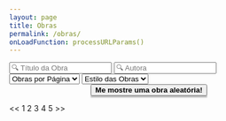 ```yaml
---
layout: page
title: Obras
permalink: /obras/
onLoadFunction: processURLParams()
---
```

<script>
alert("script executa");
var share = true;

var obras = [
{% for pagina in site.pages %}{% if pagina.dir == "/obras/"%}{% if pagina.name != "obras.markdown"%}
{titulo:"{{ pagina.nomelivro }}", autora:"{{ pagina.nomeautora }}", ano:"{{ pagina.anolancamento }}", escola:"{{ pagina.layout }}", imagem:"{{ pagina.imagemcapa }}", link:"{{ pagina.nomelivro | slugify: "latin"}}", dest:"{{ pagina.link || default: 'https://www.youtube.com/watch?v=dQw4w9WgXcQ' }}", destname:"{{ pagina.fontelivro | default: "YouTube" }}", quote:"{{ pagina.quote | strip_newlines }}", quotepag:"{{ pagina.quotepagina }}"},
{% endif %}{% endif %}{% endfor %}{}];

delete obras[obras.length - 1];

var obrasMesmo = [];
var obrasDeVerdade = [];
var obrasPraMostrar = [];

var obrasPorPagina = 10, atualPagina = 1, pagMax = 1;

// Processamento de parâmetros no URL
function processURLParams()
{
  var url = window.location.href;
  if(url.includes("?"))
  {
    var params = url.substring(url.indexOf("?")+1).split("&");
    for(i in params)
    {
      setParam(params[i]);
    }
  }
  processParams();
}

// Método para mudar valores do HTML baseado no URL
function setParam(param)
{
  var values = param.split("=")
  if(values.length = 2)
  {
    try
    {
      document.getElementById(values[0]).value = values[1].replace(/\+/g, " ").replace(/(%20)/g, " "); 
    }
    catch(err)
    {
      
    }
  }
}

// Processamento do número de páginas
function processParams(novaPag)
{
  document.getElementById("pagination-top").innerHTML = "";
  obrasPorPagina = parseInt(document.getElementById("opp").options[document.getElementById("opp").selectedIndex].value);
  if(!Number.isInteger(obrasPorPagina))
  {
    obrasPorPagina = 99999;
  }
  if(novaPag != null && Number.isInteger(novaPag))
  {
    atualPagina = novaPag;
  }
  else
  {
    atualPagina = 1;
  }
  if(atualPagina < 1) atualPagina = 1;
  autora();
}

// Filtro por nome de autora
function autora()
{
	obrasMesmo = [];
	var autoraBar = document.getElementById("nomeautora");
	var autoraVal = autoraBar.value;
    	for(i in obras)
    	{
		var novaAutora = string_to_slug_mod(obras[i].autora);
    		if(novaAutora.includes(string_to_slug_mod(autoraVal)))
        	{
        		obrasMesmo[obrasMesmo.length] = obras[i];
        	}
    	}
	search();
}

// Filtro por nome de obra
function search()
{
	obrasDeVerdade = [];
	var searchBar = document.getElementById("termo");
	var termo = searchBar.value;
    	for(i in obrasMesmo)
    	{
		var novoTitulo = string_to_slug_mod(obrasMesmo[i].titulo);
    		if(novoTitulo.includes(string_to_slug_mod(termo)))
        	{
        		obrasDeVerdade[obrasDeVerdade.length] = obrasMesmo[i];
        	}
    	}
	tipoDeObra();
}

// Filtro por tipo de texto
function tipoDeObra() {
  obrasPraMostrar = [];
  var escolaOptions = document.getElementById("filtros");
  var escola = escolaOptions.options[escolaOptions.selectedIndex].value;
  document.getElementById("demo").innerHTML = "";

  for (i in obrasDeVerdade)
  {
    if(escola == "Todas" || obrasDeVerdade[i].escola == escola.toLowerCase())
    {
      obrasPraMostrar[obrasPraMostrar.length] = obrasDeVerdade[i];
    }
  }

  listarObras();
}

function listarObras()
{
  // Paginação
  pagMax = Math.ceil(obrasPraMostrar.length / obrasPorPagina);
  if(atualPagina > pagMax) atualPagina = pagMax;
  var obraOffset = (obrasPorPagina * (atualPagina - 1));
  var obraEmPag = 0;

  // Adição de obras no HTML
  for(val in obrasPraMostrar)
  {
    if(obraEmPag >= obrasPorPagina) continue;
    var i = parseInt(val) + obraOffset;
    if(i >= obrasPraMostrar.length) continue;
    switch(obrasPraMostrar[i].escola)
    {
      case "prosa":
        document.getElementById("demo").innerHTML += 
        '<div class="bookpreview">\n'+
        '<div class="row">\n'+
        '<div class="columncapatwo">\n<img src=' + obrasPraMostrar[i].imagem + '>\n</div>\n'+
        '<div class="columntwo">\n'+
        '<tag style="font-weight:900;font-size:36px">' + obrasPraMostrar[i].titulo + '</tag>\n<br>\n' +
        '<tag style="color:#505050;font-size:25px"><i><b>' + obrasPraMostrar[i].autora + '</b> - ' + obrasPraMostrar[i].ano + '</i></tag>\n<br><br>\n' +
        '<button class="button" onclick=\'window.open("{{ site.url }}obras/' + obrasPraMostrar[i].link + '", "_self")\'>Conferir Obra</button>\n</div>\n</div>\n<br>\n'+
        '<a href="https://api.whatsapp.com/send?text=Olha%20essa%20obra%20maravilhosa%20da%20' + encodeURI(obrasPraMostrar[i].autora) + '%20que%20eu%20encontrei%21%0A' + encodeURI("{{ site.url }}obras/" + obrasPraMostrar[i].link) + '" target="_blank"><img src="https://elas-na-literatura.github.io/rsc/whatsapp.svg" alt="WhatsApp" style="margin-top:-12px;margin-right:5px;"></a>'+
        '<a href="https://twitter.com/intent/tweet?hashtags=ElasNaLiteratura&original_referer=https%3A%2F%2Fpublish.twitter.com%2F&ref_src=twsrc%5Etfw&text=Olha%20essa%20obra%20maravilhosa%20da%20' + encodeURI(obrasPraMostrar[i].autora) + '%20que%20eu%20encontrei!%20&tw_p=tweetbutton&url=' + encodeURI("{{ site.url }}obras/" + obrasPraMostrar[i].link) + '" target="_blank"><img src="https://elas-na-literatura.github.io/rsc/twitter.svg" alt="Twitter" style="margin-top:-12px;margin-right:5px;"></a>'+
        '<iframe src="https://www.facebook.com/plugins/share_button.php?href=' + encodeURI("{{ site.url }}obras/" + obrasPraMostrar[i].link) + '&layout=button&size=small&width=110&height=20&appId" width="110" height="20" style="border:none;overflow:hidden" scrolling="no" frameborder="0" allowTransparency="true" allow="encrypted-media"></iframe>\n'+
        '</div>\n<br>\n';
        break;
      case "poesia":
        document.getElementById("demo").innerHTML += 
        '<div class="bookpreview">\n'+
        '<tag style="font-weight:900;font-size:36px">' + obrasPraMostrar[i].titulo + '</tag>\n<br>\n' +
        '<tag style="color:#505050;font-size:25px"><i><b>' + obrasPraMostrar[i].autora + '</b> - ' + obrasPraMostrar[i].ano + '</i></tag>\n<br>\n' +
        '<div class="quote" style="font-weight:400">\n<i>\n<tag style="font-size: 200%">&#x201c</tag><br>\n' +
        '<div class="center">' + obrasPraMostrar[i].quote + '</div><br>\n<div style="font-size: 200%" class="right"> &#x201d <br>\n' +
        '<p style="font-size: 50%"><tag style="font-weight:750">' + obrasPraMostrar[i].titulo + '</tag>, ' + obrasPraMostrar[i].quotepag + 'ª Estrofe.</p></div></i></div>' +
        '<button class="button" onclick=\'window.open("' + obrasPraMostrar[i].dest + '", "_self")\'>Acesse via ' + obrasPraMostrar[i].destname + '!</button><br><br>\n'+
        '<a href="https://api.whatsapp.com/send?text=Olha%20essa%20poesia%20maravilhosa%20da%20' + encodeURI(obrasPraMostrar[i].autora) + '%20que%20eu%20encontrei%21%0A' + encodeURI("{{ site.url }}obras/" + obrasPraMostrar[i].link) + '" target="_blank"><img src="https://elas-na-literatura.github.io/rsc/whatsapp.svg" alt="WhatsApp" style="margin-top:-11px;margin-right:5px;"></a>'+
        '<a href="https://twitter.com/intent/tweet?hashtags=ElasNaLiteratura&original_referer=https%3A%2F%2Fpublish.twitter.com%2F&ref_src=twsrc%5Etfw&text=Olha%20essa%20poesia%20maravilhosa%20da%20' + encodeURI(obrasPraMostrar[i].autora) + '%20que%20eu%20encontrei!%20&tw_p=tweetbutton&url=' + encodeURI("{{ site.url }}obras/" + obrasPraMostrar[i].link) + '" target="_blank"><img src="https://elas-na-literatura.github.io/rsc/twitter.svg" alt="Twitter" style="margin-top:-11px;margin-right:5px;"></a>'+
        '<iframe src="https://www.facebook.com/plugins/share_button.php?href=' + encodeURI("{{ site.url }}obras/" + obrasPraMostrar[i].link) + '&layout=button&size=small&width=110&height=20&appId" width="110" height="20" style="border:none;overflow:hidden" scrolling="no" frameborder="0" allowTransparency="true" allow="encrypted-media"></iframe>\n'+
        '\n</div>\n<br>\n';
        break;
    }
    obraEmPag++;
  }

  buildPagination();
}

function buildPagination()
{
  var currentPageButton = -1;

  if(pagMax <= 5)
  {
    document.getElementById("pgnt-btn-f").style.display = "none";
    document.getElementById("pgnt-btn-l").style.display = "none";
  }
  else
  {
    document.getElementById("pgnt-btn-f").style.display = "inline-block";
    document.getElementById("pgnt-btn-l").style.display = "inline-block";
  }


  if(atualPagina == 1)
  {
    currentPageButton = 0;
  }
  else if(atualPagina == 2)
  {
    currentPageButton = 1;
  }
  else if((pagMax > 5 && atualPagina < pagMax - 1) || (pagMax <= 5 && atualPagina == 3))
  {
    currentPageButton = 2;
  }
  else if((pagMax > 5 && atualPagina == pagMax - 1) || (pagMax <= 5 && atualPagina == 4))
  {
    currentPageButton = 3;
  }
  else if((pagMax > 5 && atualPagina == pagMax) || (pagMax <= 5 && atualPagina == 5))
  {
    currentPageButton = 4;
  }

  var buttonIndex = 0;
  while(buttonIndex < 5)
  {
    var paginaToDisplay = (atualPagina + buttonIndex - currentPageButton);
    if(paginaToDisplay <= pagMax)
    {
      document.getElementById("pgnt-btn-"+String.fromCharCode(97 + buttonIndex)).innerHTML = paginaToDisplay.toString();
      document.getElementById("pgnt-btn-"+String.fromCharCode(97 + buttonIndex)).style.display = "inline-block";
    }
    else
    {
      document.getElementById("pgnt-btn-"+String.fromCharCode(97 + buttonIndex)).style.display = "none";
    }
    buttonIndex += 1;
  }

  document.getElementById("pgnt-btn-"+String.fromCharCode(97 + currentPageButton)).innerHTML = "<b>" + atualPagina.toString() + "</b>";

  document.getElementById("pagination-top").innerHTML = document.getElementById("pagination-bottom").innerHTML;
}

function string_to_slug_mod (str) {
    str = str.replace(/^\s+|\s+$/g, ''); // trim
    str = str.toLowerCase();
    // remove accents, swap ñ for n, etc
    var from = "ãàáäâèéëêìíïîòóöôùúüûñç·/_,:;õ";
    var to   = "aaaaaeeeeiiiioooouuuunc      o";
    for (var i=0, l=from.length ; i<l ; i++) {
        str = str.replace(new RegExp(from.charAt(i), 'g'), to.charAt(i));
    }
    str = str.replace(/[^a-z0-9 -]/g, '') // remove invalid chars
        .replace(/\s+/g, ' ') // collapse whitespace and replace by spacebar
        .replace(/ +/g, ' '); // collapse spaces
	return str;
}

function randomObra()
{
  var random = Math.floor(obras.length * Math.random());
  window.open("{{  site.url }}obras/" + obras[random].link, "_self");
}

window.addEventListener("resize", function()
{
  document.documentElement.style.setProperty('--scalefac', (document.documentElement.clientWidth / 640).toString())
});

function pageButton(buttonID)
{
  var switchPage = false;
  var pageToSwitch = 0;
  switch (buttonID)
  {
    case 'f':
      switchPage = true;
      pageToSwitch = 1;
      break;
    case 'a':
      switchPage = true;
      pageToSwitch = parseInt(document.getElementById("pgnt-btn-a").innerHTML);
      break;
    case 'b':
      switchPage = true;
      pageToSwitch = parseInt(document.getElementById("pgnt-btn-b").innerHTML);
      break;
    case 'c':
      switchPage = true;
      pageToSwitch = parseInt(document.getElementById("pgnt-btn-c").innerHTML);
      break;
    case 'd':
      switchPage = true;
      pageToSwitch = parseInt(document.getElementById("pgnt-btn-d").innerHTML);
      break;
    case 'e':
      switchPage = true;
      pageToSwitch = parseInt(document.getElementById("pgnt-btn-e").innerHTML);
      break;
    case 'l':
      switchPage = true;
      pageToSwitch = 99999999999;
      break;
  }
  if(switchPage) { processParams(pageToSwitch); }
}

</script>
<div class="navbar">
    <input class="nameobra" id="termo" placeholder="🔍 Título da Obra" oninput="processParams()">
    <input class="nameautora" id="nomeautora" placeholder="🔍 Autora" oninput="processParams()">
    <select class="pagenum" id="opp" onchange="processParams()">
        <option value="5" disabled selected>Obras por Página</option>
        <option value="5">5</option>
        <option value="10">10</option>
        <option value="25">25</option>
        <option value="50">50</option>
        <option value="100">100</option>
        <option value="Todas">Todas</option>
    </select>
    <select class="obracat" id="filtros" onchange="processParams()">
        <option value="Todas" disabled selected>Estilo das Obras</option>
        <option value="Todas">Todas</option>
        <option value="Prosa">Prosa</option>
        <option value="Poesia">Poesia</option>
    </select>
</div>
<div style="align-items: center; text-align: center; line-height: 80px">
  <button class="button" onclick="randomObra()" style="font-weight:900; box-shadow: #00000044 0px 3px 2px; display: inline-block;">Me mostre uma obra aleatória!</button>
</div>
<div class="pagination" id="pagination-top"></div>
<p id="demo"></p>
<div class="pagination" id="pagination-bottom">
    <span class="paginationbutton" onclick="pageButton('f')" id="pgnt-btn-f"><<</span>
    <span class="paginationbutton" onclick="pageButton('a')" id="pgnt-btn-a">1</span>
    <span class="paginationbutton" onclick="pageButton('b')" id="pgnt-btn-b">2</span>
    <span class="paginationbutton" onclick="pageButton('c')" id="pgnt-btn-c">3</span>
    <span class="paginationbutton" onclick="pageButton('d')" id="pgnt-btn-d">4</span>
    <span class="paginationbutton" onclick="pageButton('e')" id="pgnt-btn-e">5</span>
    <span class="paginationbutton" onclick="pageButton('l')" id="pgnt-btn-l">>></span>
</div>
<!--<div style="position: fixed;width: 600px;bottom: 15px;margin: auto;/* min-width: 300px; */border-radius: 5px;background: #F0F0F0;border: 2px solid #CDCDCD;box-shadow: 0px 5px 10px #AAAAAA;z-index: 50;padding: 5px 5px;align-content: center;">
<form>
Página Atual
<input type="number" id="paginaatual" value="1" oninput="processParams()"><br>
</form>
</div>-->